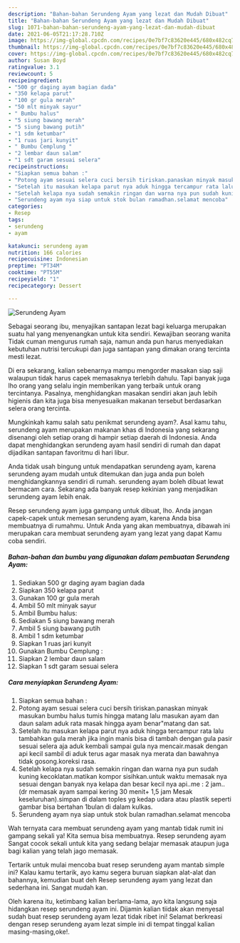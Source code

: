 ```yaml
---
description: "Bahan-bahan Serundeng Ayam yang lezat dan Mudah Dibuat"
title: "Bahan-bahan Serundeng Ayam yang lezat dan Mudah Dibuat"
slug: 1071-bahan-bahan-serundeng-ayam-yang-lezat-dan-mudah-dibuat
date: 2021-06-05T21:17:28.710Z
image: https://img-global.cpcdn.com/recipes/0e7bf7c83620e445/680x482cq70/serundeng-ayam-foto-resep-utama.jpg
thumbnail: https://img-global.cpcdn.com/recipes/0e7bf7c83620e445/680x482cq70/serundeng-ayam-foto-resep-utama.jpg
cover: https://img-global.cpcdn.com/recipes/0e7bf7c83620e445/680x482cq70/serundeng-ayam-foto-resep-utama.jpg
author: Susan Boyd
ratingvalue: 3.1
reviewcount: 5
recipeingredient:
- "500 gr daging ayam bagian dada"
- "350 kelapa parut"
- "100 gr gula merah"
- "50 mlt minyak sayur"
- " Bumbu halus"
- "5 siung bawang merah"
- "5 siung bawang putih"
- "1 sdm ketumbar"
- "1 ruas jari kunyit"
- " Bumbu Cemplung "
- "2 lembar daun salam"
- "1 sdt garam sesuai selera"
recipeinstructions:
- "Siapkan semua bahan :"
- "Potong ayam sesuai selera cuci bersih tiriskan.panaskan minyak masukan bumbu halus tumis hingga matang lalu masukan ayam dan daun salam aduk rata masak hingga ayam benar&#34;matang dan sat."
- "Setelah itu masukan kelapa parut nya aduk hingga tercampur rata lalu tambahkan gula merah jika ingin manis bisa di tambah dengan gula pasir sesuai selera aja aduk kembali sampai gula nya mencair.masak dengan api kecil sambil di aduk terus agar masak nya merata dan bawahnya tidak gosong.koreksi rasa."
- "Setelah kelapa nya sudah semakin ringan dan warna nya pun sudah kuning kecoklatan.matikan kompor sisihkan.untuk waktu memasak nya sesuai dengan banyak nya kelapa dan besar kecil nya api..me : 2 jam..(dr memasak ayam sampai kering 30 menit+ 1,5 jam Mesak keseluruhan).simpan di dalam toples yg kedap udara atau plastik seperti gambar bisa bertahan 1bulan di dalam kulkas."
- "Serundeng ayam nya siap untuk stok bulan ramadhan.selamat mencoba"
categories:
- Resep
tags:
- serundeng
- ayam

katakunci: serundeng ayam 
nutrition: 166 calories
recipecuisine: Indonesian
preptime: "PT34M"
cooktime: "PT55M"
recipeyield: "1"
recipecategory: Dessert

---
```



![Serundeng Ayam](https://img-global.cpcdn.com/recipes/0e7bf7c83620e445/680x482cq70/serundeng-ayam-foto-resep-utama.jpg)

Sebagai seorang ibu, menyajikan santapan lezat bagi keluarga merupakan suatu hal yang menyenangkan untuk kita sendiri. Kewajiban seorang  wanita Tidak cuman mengurus rumah saja, namun anda pun harus menyediakan kebutuhan nutrisi tercukupi dan juga santapan yang dimakan orang tercinta mesti lezat.

Di era  sekarang, kalian sebenarnya mampu mengorder masakan siap saji walaupun tidak harus capek memasaknya terlebih dahulu. Tapi banyak juga lho orang yang selalu ingin memberikan yang terbaik untuk orang tercintanya. Pasalnya, menghidangkan masakan sendiri akan jauh lebih higienis dan kita juga bisa menyesuaikan makanan tersebut berdasarkan selera orang tercinta. 



Mungkinkah kamu salah satu penikmat serundeng ayam?. Asal kamu tahu, serundeng ayam merupakan makanan khas di Indonesia yang sekarang disenangi oleh setiap orang di hampir setiap daerah di Indonesia. Anda dapat menghidangkan serundeng ayam hasil sendiri di rumah dan dapat dijadikan santapan favoritmu di hari libur.

Anda tidak usah bingung untuk mendapatkan serundeng ayam, karena serundeng ayam mudah untuk ditemukan dan juga anda pun boleh menghidangkannya sendiri di rumah. serundeng ayam boleh dibuat lewat bermacam cara. Sekarang ada banyak resep kekinian yang menjadikan serundeng ayam lebih enak.

Resep serundeng ayam juga gampang untuk dibuat, lho. Anda jangan capek-capek untuk memesan serundeng ayam, karena Anda bisa membuatnya di rumahmu. Untuk Anda yang akan membuatnya, dibawah ini merupakan cara membuat serundeng ayam yang lezat yang dapat Kamu coba sendiri.

<!--inarticleads1-->

##### Bahan-bahan dan bumbu yang digunakan dalam pembuatan Serundeng Ayam:

1. Sediakan 500 gr daging ayam bagian dada
1. Siapkan 350 kelapa parut
1. Gunakan 100 gr gula merah
1. Ambil 50 mlt minyak sayur
1. Ambil  Bumbu halus:
1. Sediakan 5 siung bawang merah
1. Ambil 5 siung bawang putih
1. Ambil 1 sdm ketumbar
1. Siapkan 1 ruas jari kunyit
1. Gunakan  Bumbu Cemplung :
1. Siapkan 2 lembar daun salam
1. Siapkan 1 sdt garam sesuai selera




<!--inarticleads2-->

##### Cara menyiapkan Serundeng Ayam:

1. Siapkan semua bahan :
1. Potong ayam sesuai selera cuci bersih tiriskan.panaskan minyak masukan bumbu halus tumis hingga matang lalu masukan ayam dan daun salam aduk rata masak hingga ayam benar&#34;matang dan sat.
1. Setelah itu masukan kelapa parut nya aduk hingga tercampur rata lalu tambahkan gula merah jika ingin manis bisa di tambah dengan gula pasir sesuai selera aja aduk kembali sampai gula nya mencair.masak dengan api kecil sambil di aduk terus agar masak nya merata dan bawahnya tidak gosong.koreksi rasa.
1. Setelah kelapa nya sudah semakin ringan dan warna nya pun sudah kuning kecoklatan.matikan kompor sisihkan.untuk waktu memasak nya sesuai dengan banyak nya kelapa dan besar kecil nya api..me : 2 jam..(dr memasak ayam sampai kering 30 menit+ 1,5 jam Mesak keseluruhan).simpan di dalam toples yg kedap udara atau plastik seperti gambar bisa bertahan 1bulan di dalam kulkas.
1. Serundeng ayam nya siap untuk stok bulan ramadhan.selamat mencoba




Wah ternyata cara membuat serundeng ayam yang mantab tidak rumit ini gampang sekali ya! Kita semua bisa membuatnya. Resep serundeng ayam Sangat cocok sekali untuk kita yang sedang belajar memasak ataupun juga bagi kalian yang telah jago memasak.

Tertarik untuk mulai mencoba buat resep serundeng ayam mantab simple ini? Kalau kamu tertarik, ayo kamu segera buruan siapkan alat-alat dan bahannya, kemudian buat deh Resep serundeng ayam yang lezat dan sederhana ini. Sangat mudah kan. 

Oleh karena itu, ketimbang kalian berlama-lama, ayo kita langsung saja hidangkan resep serundeng ayam ini. Dijamin kalian tiidak akan menyesal sudah buat resep serundeng ayam lezat tidak ribet ini! Selamat berkreasi dengan resep serundeng ayam lezat simple ini di tempat tinggal kalian masing-masing,oke!.

